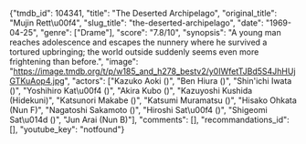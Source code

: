 {"tmdb_id": 104341, "title": "The Deserted Archipelago", "original_title": "Mujin Rett\u00f4", "slug_title": "the-deserted-archipelago", "date": "1969-04-25", "genre": ["Drame"], "score": "7.8/10", "synopsis": "A young man reaches adolescence and escapes the nunnery where he survived a tortured upbringing; the world outside suddenly seems even more frightening than before.", "image": "https://image.tmdb.org/t/p/w185_and_h278_bestv2/y0IWfetTJBd5S4JhHUjGTKuAop4.jpg", "actors": ["Kazuko Aoki ()", "Ben Hiura ()", "Shin'ichi Iwata ()", "Yoshihiro Kat\u00f4 ()", "Akira Kubo ()", "Kazuyoshi Kushida (Hidekuni)", "Katsunori Makabe ()", "Katsumi Muramatsu ()", "Hisako Ohkata (Nun F)", "Nagatoshi Sakamoto ()", "Hiroshi Sat\u00f4 ()", "Shigeomi Sat\u014d ()", "Jun Arai (Nun B)"], "comments": [], "recommandations_id": [], "youtube_key": "notfound"}